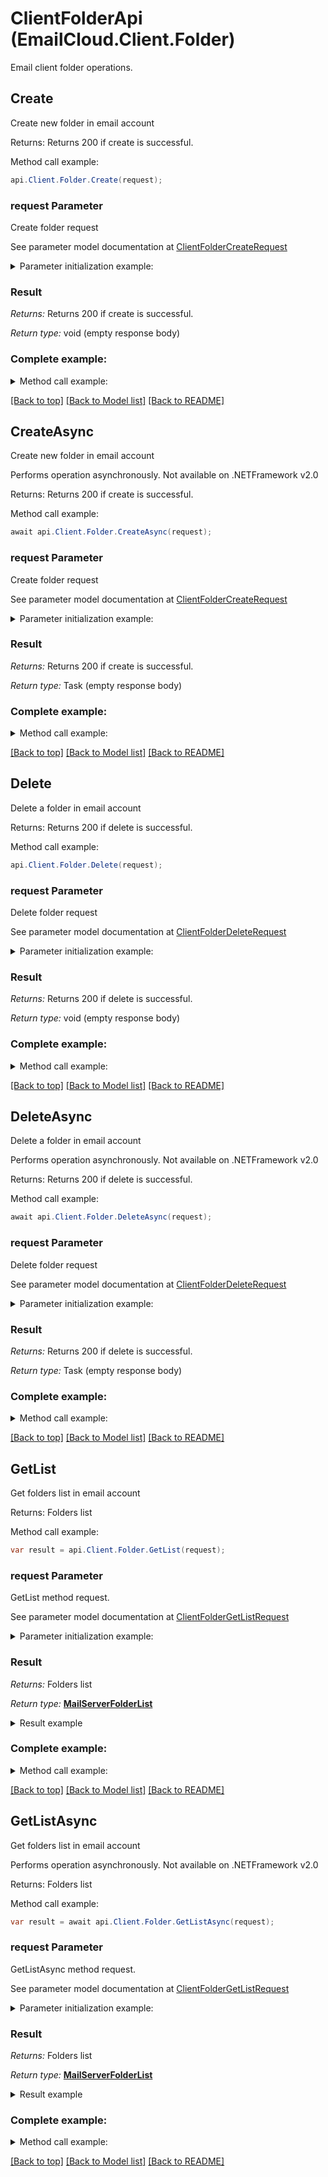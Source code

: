 # ClientFolderApi (EmailCloud.Client.Folder)

Email client folder operations.

<a name="Create"></a>
## Create

Create new folder in email account             

Returns: Returns 200 if create is successful.

Method call example:
```csharp
api.Client.Folder.Create(request);
```

### request Parameter

Create folder request

See parameter model documentation at [ClientFolderCreateRequest](ClientFolderCreateRequest.md)

<details>
    <summary>Parameter initialization example:</summary>

```csharp
var request = new ClientFolderCreateRequest
{
    ParentFolder = "INBOX/SubFolder/ParentFolder",
    FolderName = "NewFolder",
    AccountLocation = new StorageFileLocation
    {
        FileName = "email.account",
        Storage = "First Storage",
        FolderPath = "file/location/folder/on/storage"
    }
};
```

</details>


### Result

*Returns:* Returns 200 if create is successful.

*Return type:* void (empty response body)


### Complete example:

<details>
    <summary>Method call example:</summary>

```csharp
var api = new EmailCloud(appKey, appSid);

// Prepare parameters:
var request = new ClientFolderCreateRequest
{
    ParentFolder = "INBOX/SubFolder/ParentFolder",
    FolderName = "NewFolder",
    AccountLocation = new StorageFileLocation
    {
        FileName = "email.account",
        Storage = "First Storage",
        FolderPath = "file/location/folder/on/storage"
    }
};

// Call method:
api.Client.Folder.Create(request);

```

</details>

[[Back to top]](#) [[Back to Model list]](Models.md) [[Back to README]](README.md)

<a name="CreateAsync"></a>
## CreateAsync

Create new folder in email account             

Performs operation asynchronously. Not available on .NETFramework v2.0

Returns: Returns 200 if create is successful.

Method call example:
```csharp
await api.Client.Folder.CreateAsync(request);
```

### request Parameter

Create folder request

See parameter model documentation at [ClientFolderCreateRequest](ClientFolderCreateRequest.md)

<details>
    <summary>Parameter initialization example:</summary>

```csharp
var request = new ClientFolderCreateRequest
{
    ParentFolder = "INBOX/SubFolder/ParentFolder",
    FolderName = "NewFolder",
    AccountLocation = new StorageFileLocation
    {
        FileName = "email.account",
        Storage = "First Storage",
        FolderPath = "file/location/folder/on/storage"
    }
};
```

</details>


### Result

*Returns:* Returns 200 if create is successful.

*Return type:* Task (empty response body)


### Complete example:

<details>
    <summary>Method call example:</summary>

```csharp
var api = new EmailCloud(appKey, appSid);

// Prepare parameters:
var request = new ClientFolderCreateRequest
{
    ParentFolder = "INBOX/SubFolder/ParentFolder",
    FolderName = "NewFolder",
    AccountLocation = new StorageFileLocation
    {
        FileName = "email.account",
        Storage = "First Storage",
        FolderPath = "file/location/folder/on/storage"
    }
};

// Call method:
await api.Client.Folder.CreateAsync(request);

```

</details>

[[Back to top]](#) [[Back to Model list]](Models.md) [[Back to README]](README.md)
<a name="Delete"></a>
## Delete

Delete a folder in email account             

Returns: Returns 200 if delete is successful.

Method call example:
```csharp
api.Client.Folder.Delete(request);
```

### request Parameter

Delete folder request

See parameter model documentation at [ClientFolderDeleteRequest](ClientFolderDeleteRequest.md)

<details>
    <summary>Parameter initialization example:</summary>

```csharp
var request = new ClientFolderDeleteRequest
{
    Folder = "INBOX/SubFolder/FolderToDelete",
    AccountLocation = new StorageFileLocation
    {
        FileName = "email.account",
        Storage = "First Storage",
        FolderPath = "file/location/folder/on/storage"
    }
};
```

</details>


### Result

*Returns:* Returns 200 if delete is successful.

*Return type:* void (empty response body)


### Complete example:

<details>
    <summary>Method call example:</summary>

```csharp
var api = new EmailCloud(appKey, appSid);

// Prepare parameters:
var request = new ClientFolderDeleteRequest
{
    Folder = "INBOX/SubFolder/FolderToDelete",
    AccountLocation = new StorageFileLocation
    {
        FileName = "email.account",
        Storage = "First Storage",
        FolderPath = "file/location/folder/on/storage"
    }
};

// Call method:
api.Client.Folder.Delete(request);

```

</details>

[[Back to top]](#) [[Back to Model list]](Models.md) [[Back to README]](README.md)

<a name="DeleteAsync"></a>
## DeleteAsync

Delete a folder in email account             

Performs operation asynchronously. Not available on .NETFramework v2.0

Returns: Returns 200 if delete is successful.

Method call example:
```csharp
await api.Client.Folder.DeleteAsync(request);
```

### request Parameter

Delete folder request

See parameter model documentation at [ClientFolderDeleteRequest](ClientFolderDeleteRequest.md)

<details>
    <summary>Parameter initialization example:</summary>

```csharp
var request = new ClientFolderDeleteRequest
{
    Folder = "INBOX/SubFolder/FolderToDelete",
    AccountLocation = new StorageFileLocation
    {
        FileName = "email.account",
        Storage = "First Storage",
        FolderPath = "file/location/folder/on/storage"
    }
};
```

</details>


### Result

*Returns:* Returns 200 if delete is successful.

*Return type:* Task (empty response body)


### Complete example:

<details>
    <summary>Method call example:</summary>

```csharp
var api = new EmailCloud(appKey, appSid);

// Prepare parameters:
var request = new ClientFolderDeleteRequest
{
    Folder = "INBOX/SubFolder/FolderToDelete",
    AccountLocation = new StorageFileLocation
    {
        FileName = "email.account",
        Storage = "First Storage",
        FolderPath = "file/location/folder/on/storage"
    }
};

// Call method:
await api.Client.Folder.DeleteAsync(request);

```

</details>

[[Back to top]](#) [[Back to Model list]](Models.md) [[Back to README]](README.md)
<a name="GetList"></a>
## GetList

Get folders list in email account             

Returns: Folders list

Method call example:
```csharp
var result = api.Client.Folder.GetList(request);
```

### request Parameter

GetList method request.

See parameter model documentation at [ClientFolderGetListRequest](ClientFolderGetListRequest.md)

<details>
    <summary>Parameter initialization example:</summary>

```csharp
var request = new ClientFolderGetListRequest
{ 
    Account = "email.multi.account",
    Storage = "First Storage",
    AccountStorageFolder = "email/account/location/on/storage",
    ParentFolder = "INBOX"
};
```

</details>

### Result

*Returns:* Folders list

*Return type:* [**MailServerFolderList**](MailServerFolderList.md)

<details>
    <summary>Result example</summary>

```csharp
result = ;
```

</details>

### Complete example:

<details>
    <summary>Method call example:</summary>

```csharp
var api = new EmailCloud(appKey, appSid);

// Prepare parameters:
var request = new ClientFolderGetListRequest
{ 
    Account = "email.multi.account",
    Storage = "First Storage",
    AccountStorageFolder = "email/account/location/on/storage",
    ParentFolder = "INBOX"
};

// Call method:
var result = api.Client.Folder.GetList(request);

// Result example:
result = ;
```

</details>

[[Back to top]](#) [[Back to Model list]](Models.md) [[Back to README]](README.md)

<a name="GetListAsync"></a>
## GetListAsync

Get folders list in email account             

Performs operation asynchronously. Not available on .NETFramework v2.0

Returns: Folders list

Method call example:
```csharp
var result = await api.Client.Folder.GetListAsync(request);
```

### request Parameter

GetListAsync method request.

See parameter model documentation at [ClientFolderGetListRequest](ClientFolderGetListRequest.md)

<details>
    <summary>Parameter initialization example:</summary>

```csharp
var request = new ClientFolderGetListRequest
{ 
    Account = "email.multi.account",
    Storage = "First Storage",
    AccountStorageFolder = "email/account/location/on/storage",
    ParentFolder = "INBOX"
};
```

</details>

### Result

*Returns:* Folders list

*Return type:* [**MailServerFolderList**](MailServerFolderList.md)

<details>
    <summary>Result example</summary>

```csharp
result = ;
```

</details>

### Complete example:

<details>
    <summary>Method call example:</summary>

```csharp
var api = new EmailCloud(appKey, appSid);

// Prepare parameters:
var request = new ClientFolderGetListRequest
{ 
    Account = "email.multi.account",
    Storage = "First Storage",
    AccountStorageFolder = "email/account/location/on/storage",
    ParentFolder = "INBOX"
};

// Call method:
var result = await api.Client.Folder.GetListAsync(request);

// Result example:
result = ;
```

</details>

[[Back to top]](#) [[Back to Model list]](Models.md) [[Back to README]](README.md)
